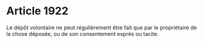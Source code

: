 # Article 1922

Le dépôt volontaire ne peut régulièrement être fait que par le propriétaire de la chose déposée, ou de son consentement exprès ou tacite.